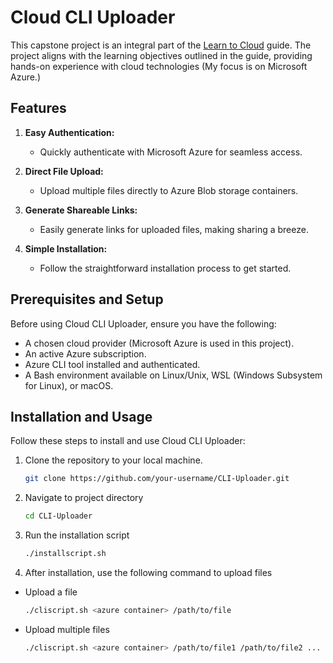 # Cloud CLI Uploader

This capstone project is an integral part of the [Learn to Cloud](https://learntocloud.guide/) guide. The project aligns with the learning objectives outlined in the guide, providing hands-on experience with cloud technologies (My focus is on Microsoft Azure.)

## Features

1. **Easy Authentication:**
   - Quickly authenticate with Microsoft Azure for seamless access.

2. **Direct File Upload:**
   - Upload multiple files directly to Azure Blob storage containers.

3. **Generate Shareable Links:**
   - Easily generate links for uploaded files, making sharing a breeze.

4. **Simple Installation:**
   - Follow the straightforward installation process to get started.

## Prerequisites and Setup

Before using Cloud CLI Uploader, ensure you have the following:

- A chosen cloud provider (Microsoft Azure is used in this project).
- An active Azure subscription.
- Azure CLI tool installed and authenticated.
- A Bash environment available on Linux/Unix, WSL (Windows Subsystem for Linux), or macOS.

## Installation and Usage

Follow these steps to install and use Cloud CLI Uploader:

1. Clone the repository to your local machine.
   ```bash
   git clone https://github.com/your-username/CLI-Uploader.git
2. Navigate to project directory
   ```bash
   cd CLI-Uploader
3. Run the installation script
   ```bash
   ./installscript.sh
4. After installation, use the following command to upload files
- Upload a file
   ```bash
   ./cliscript.sh <azure container> /path/to/file

- Upload multiple files
   ```bash
   ./cliscript.sh <azure container> /path/to/file1 /path/to/file2 ...